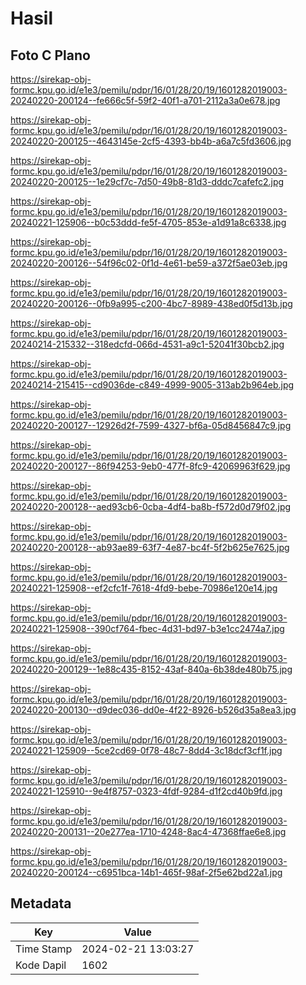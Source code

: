 # Hasil

## Foto C Plano

https://sirekap-obj-formc.kpu.go.id/e1e3/pemilu/pdpr/16/01/28/20/19/1601282019003-20240220-200124--fe666c5f-59f2-40f1-a701-2112a3a0e678.jpg

https://sirekap-obj-formc.kpu.go.id/e1e3/pemilu/pdpr/16/01/28/20/19/1601282019003-20240220-200125--4643145e-2cf5-4393-bb4b-a6a7c5fd3606.jpg

https://sirekap-obj-formc.kpu.go.id/e1e3/pemilu/pdpr/16/01/28/20/19/1601282019003-20240220-200125--1e29cf7c-7d50-49b8-81d3-dddc7cafefc2.jpg

https://sirekap-obj-formc.kpu.go.id/e1e3/pemilu/pdpr/16/01/28/20/19/1601282019003-20240221-125906--b0c53ddd-fe5f-4705-853e-a1d91a8c6338.jpg

https://sirekap-obj-formc.kpu.go.id/e1e3/pemilu/pdpr/16/01/28/20/19/1601282019003-20240220-200126--54f96c02-0f1d-4e61-be59-a372f5ae03eb.jpg

https://sirekap-obj-formc.kpu.go.id/e1e3/pemilu/pdpr/16/01/28/20/19/1601282019003-20240220-200126--0fb9a995-c200-4bc7-8989-438ed0f5d13b.jpg

https://sirekap-obj-formc.kpu.go.id/e1e3/pemilu/pdpr/16/01/28/20/19/1601282019003-20240214-215332--318edcfd-066d-4531-a9c1-52041f30bcb2.jpg

https://sirekap-obj-formc.kpu.go.id/e1e3/pemilu/pdpr/16/01/28/20/19/1601282019003-20240214-215415--cd9036de-c849-4999-9005-313ab2b964eb.jpg

https://sirekap-obj-formc.kpu.go.id/e1e3/pemilu/pdpr/16/01/28/20/19/1601282019003-20240220-200127--12926d2f-7599-4327-bf6a-05d8456847c9.jpg

https://sirekap-obj-formc.kpu.go.id/e1e3/pemilu/pdpr/16/01/28/20/19/1601282019003-20240220-200127--86f94253-9eb0-477f-8fc9-42069963f629.jpg

https://sirekap-obj-formc.kpu.go.id/e1e3/pemilu/pdpr/16/01/28/20/19/1601282019003-20240220-200128--aed93cb6-0cba-4df4-ba8b-f572d0d79f02.jpg

https://sirekap-obj-formc.kpu.go.id/e1e3/pemilu/pdpr/16/01/28/20/19/1601282019003-20240220-200128--ab93ae89-63f7-4e87-bc4f-5f2b625e7625.jpg

https://sirekap-obj-formc.kpu.go.id/e1e3/pemilu/pdpr/16/01/28/20/19/1601282019003-20240221-125908--ef2cfc1f-7618-4fd9-bebe-70986e120e14.jpg

https://sirekap-obj-formc.kpu.go.id/e1e3/pemilu/pdpr/16/01/28/20/19/1601282019003-20240221-125908--390cf764-fbec-4d31-bd97-b3e1cc2474a7.jpg

https://sirekap-obj-formc.kpu.go.id/e1e3/pemilu/pdpr/16/01/28/20/19/1601282019003-20240220-200129--1e88c435-8152-43af-840a-6b38de480b75.jpg

https://sirekap-obj-formc.kpu.go.id/e1e3/pemilu/pdpr/16/01/28/20/19/1601282019003-20240220-200130--d9dec036-dd0e-4f22-8926-b526d35a8ea3.jpg

https://sirekap-obj-formc.kpu.go.id/e1e3/pemilu/pdpr/16/01/28/20/19/1601282019003-20240221-125909--5ce2cd69-0f78-48c7-8dd4-3c18dcf3cf1f.jpg

https://sirekap-obj-formc.kpu.go.id/e1e3/pemilu/pdpr/16/01/28/20/19/1601282019003-20240221-125910--9e4f8757-0323-4fdf-9284-d1f2cd40b9fd.jpg

https://sirekap-obj-formc.kpu.go.id/e1e3/pemilu/pdpr/16/01/28/20/19/1601282019003-20240220-200131--20e277ea-1710-4248-8ac4-47368ffae6e8.jpg

https://sirekap-obj-formc.kpu.go.id/e1e3/pemilu/pdpr/16/01/28/20/19/1601282019003-20240220-200124--c6951bca-14b1-465f-98af-2f5e62bd22a1.jpg


## Metadata

| Key        | Value               |
| ---------- | ------------------- |
| Time Stamp | 2024-02-21 13:03:27 |
| Kode Dapil | 1602                |



